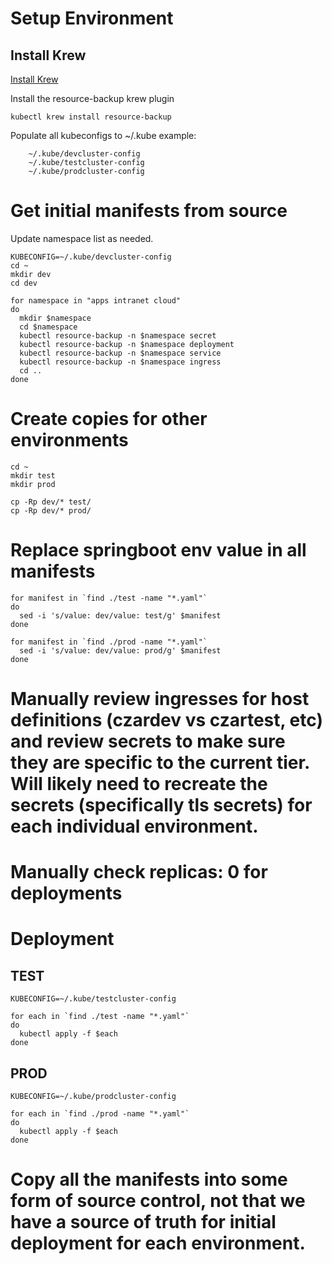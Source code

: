 # Setup Environment
## Install Krew
[Install Krew](https://krew.sigs.k8s.io/docs/user-guide/setup/install/)

Install the resource-backup krew plugin
```shell
kubectl krew install resource-backup
```

Populate all kubeconfigs to ~/.kube
example:

```
    ~/.kube/devcluster-config
    ~/.kube/testcluster-config
    ~/.kube/prodcluster-config
```

# Get initial manifests from source
Update namespace list as needed. 
```shell
KUBECONFIG=~/.kube/devcluster-config
cd ~
mkdir dev
cd dev

for namespace in "apps intranet cloud"
do
  mkdir $namespace
  cd $namespace
  kubectl resource-backup -n $namespace secret
  kubectl resource-backup -n $namespace deployment
  kubectl resource-backup -n $namespace service
  kubectl resource-backup -n $namespace ingress
  cd ..
done
```

# Create copies for other environments
```shell
cd ~
mkdir test
mkdir prod

cp -Rp dev/* test/
cp -Rp dev/* prod/
```

# Replace springboot env value in all manifests
```shell
for manifest in `find ./test -name "*.yaml"`
do
  sed -i 's/value: dev/value: test/g' $manifest
done

for manifest in `find ./prod -name "*.yaml"`
  sed -i 's/value: dev/value: prod/g' $manifest
done
```

# Manually review ingresses for host definitions (czardev vs czartest, etc) and review secrets to make sure they are specific to the current tier.  Will likely need to recreate the secrets (specifically tls secrets) for each individual environment.

# Manually check replicas: 0 for deployments

# Deployment
## TEST
```shell
KUBECONFIG=~/.kube/testcluster-config

for each in `find ./test -name "*.yaml"`
do
  kubectl apply -f $each
done
```

## PROD
```shell
KUBECONFIG=~/.kube/prodcluster-config

for each in `find ./prod -name "*.yaml"`
do
  kubectl apply -f $each
done
```

# Copy all the manifests into some form of source control, not that we have a source of truth for initial deployment for each environment.
